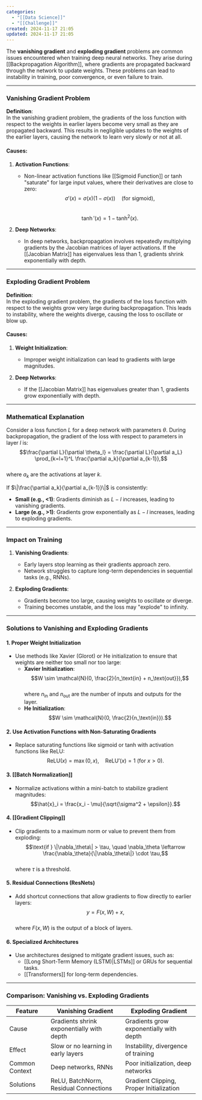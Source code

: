 ```yaml
---
categories:
  - "[[Data Science]]"
  - "[[Challenge]]"
created: 2024-11-17 21:05
updated: 2024-11-17 21:05
---
```

The **vanishing gradient** and **exploding gradient** problems are common issues encountered when training deep neural networks. They arise during [[Backpropagation Algorithm]], where gradients are propagated backward through the network to update weights. These problems can lead to instability in training, poor convergence, or even failure to train.  

---

### **Vanishing Gradient Problem**

**Definition**:  
In the vanishing gradient problem, the gradients of the loss function with respect to the weights in earlier layers become very small as they are propagated backward. This results in negligible updates to the weights of the earlier layers, causing the network to learn very slowly or not at all.  

#### **Causes**:  
1. **Activation Functions**:  
   - Non-linear activation functions like [[Sigmoid Function]] or tanh "saturate" for large input values, where their derivatives are close to zero:  
     $$\sigma'(x) = \sigma(x)(1 - \sigma(x)) \quad \text{(for sigmoid)},$$  
     $$\tanh'(x) = 1 - \tanh^2(x).$$  

2. **Deep Networks**:  
   - In deep networks, backpropagation involves repeatedly multiplying gradients by the Jacobian matrices of layer activations. If the [[Jacobian Matrix]] has eigenvalues less than 1, gradients shrink exponentially with depth.  

---

### **Exploding Gradient Problem**

**Definition**:  
In the exploding gradient problem, the gradients of the loss function with respect to the weights grow very large during backpropagation. This leads to instability, where the weights diverge, causing the loss to oscillate or blow up.  

#### **Causes**:  
1. **Weight Initialization**:  
   - Improper weight initialization can lead to gradients with large magnitudes.  
   
2. **Deep Networks**:  
   - If the [[Jacobian Matrix]] has eigenvalues greater than 1, gradients grow exponentially with depth.  

---

### **Mathematical Explanation**

Consider a loss function $L$ for a deep network with parameters $\theta$. During backpropagation, the gradient of the loss with respect to parameters in layer $l$ is:  
$$\frac{\partial L}{\partial \theta_l} = \frac{\partial L}{\partial a_L} \prod_{k=l+1}^L \frac{\partial a_k}{\partial a_{k-1}},$$  
where $a_k$ are the activations at layer $k$.  

If $\|\frac{\partial a_k}{\partial a_{k-1}}\|$ is consistently:  
- **Small (e.g., <1)**: Gradients diminish as $L - l$ increases, leading to vanishing gradients.  
- **Large (e.g., >1)**: Gradients grow exponentially as $L - l$ increases, leading to exploding gradients.  

---

### **Impact on Training**

1. **Vanishing Gradients**:  
   - Early layers stop learning as their gradients approach zero.  
   - Network struggles to capture long-term dependencies in sequential tasks (e.g., RNNs).  

2. **Exploding Gradients**:  
   - Gradients become too large, causing weights to oscillate or diverge.  
   - Training becomes unstable, and the loss may "explode" to infinity.  

---

### **Solutions to Vanishing and Exploding Gradients**

#### **1. Proper Weight Initialization**  
- Use methods like Xavier (Glorot) or He initialization to ensure that weights are neither too small nor too large:  
  - **Xavier Initialization**:  
    $$W \sim \mathcal{N}(0, \frac{2}{n_\text{in} + n_\text{out}}),$$  
    where $n_\text{in}$ and $n_\text{out}$ are the number of inputs and outputs for the layer.  
  - **He Initialization**:  
    $$W \sim \mathcal{N}(0, \frac{2}{n_\text{in}}).$$  

#### **2. Use Activation Functions with Non-Saturating Gradients**  
- Replace saturating functions like sigmoid or tanh with activation functions like ReLU:  
  $$\text{ReLU}(x) = \max(0, x), \quad \text{ReLU}'(x) = 1 \text{ (for } x > 0).$$  

#### **3. [[Batch Normalization]]**  
- Normalize activations within a mini-batch to stabilize gradient magnitudes:  
  $$\hat{x}_i = \frac{x_i - \mu}{\sqrt{\sigma^2 + \epsilon}}.$$  

#### **4. [[Gradient Clipping]]**  
- Clip gradients to a maximum norm or value to prevent them from exploding:  
  $$\text{if } \|\nabla_\theta\| > \tau, \quad \nabla_\theta \leftarrow \frac{\nabla_\theta}{\|\nabla_\theta\|} \cdot \tau,$$  
  where $\tau$ is a threshold.  

#### **5. Residual Connections (ResNets)**  
- Add shortcut connections that allow gradients to flow directly to earlier layers:  
  $$y = F(x, W) + x,$$  
  where $F(x, W)$ is the output of a block of layers.  

#### **6. Specialized Architectures**  
- Use architectures designed to mitigate gradient issues, such as:  
  - [[Long Short-Term Memory (LSTM)|LSTMs]] or GRUs for sequential tasks.  
  - [[Transformers]] for long-term dependencies.  

---

### **Comparison: Vanishing vs. Exploding Gradients**

| Feature        | Vanishing Gradient                        | Exploding Gradient                       |
| -------------- | ----------------------------------------- | ---------------------------------------- |
| Cause          | Gradients shrink exponentially with depth | Gradients grow exponentially with depth  |
| Effect         | Slow or no learning in early layers       | Instability, divergence of training      |
| Common Context | Deep networks, RNNs                       | Poor initialization, deep networks       |
| Solutions      | ReLU, BatchNorm, Residual Connections     | Gradient Clipping, Proper Initialization |
